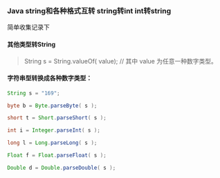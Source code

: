 ### Java string和各种格式互转 string转int int转string

简单收集记录下

#### 其他类型转String
> String s = String.valueOf( value); // 其中 value 为任意一种数字类型。

#### 字符串型转换成各种数字类型：

```java
String s = "169";

byte b = Byte.parseByte( s );

short t = Short.parseShort( s );

int i = Integer.parseInt( s );

long l = Long.parseLong( s );

Float f = Float.parseFloat( s );

Double d = Double.parseDouble( s );
```